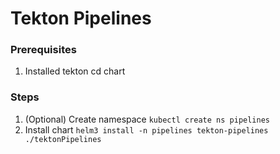 # Tekton Pipelines

### Prerequisites

1. Installed tekton cd chart

### Steps

1. (Optional) Create namespace `kubectl create ns pipelines`
2. Install chart `helm3 install -n pipelines tekton-pipelines ./tektonPipelines`